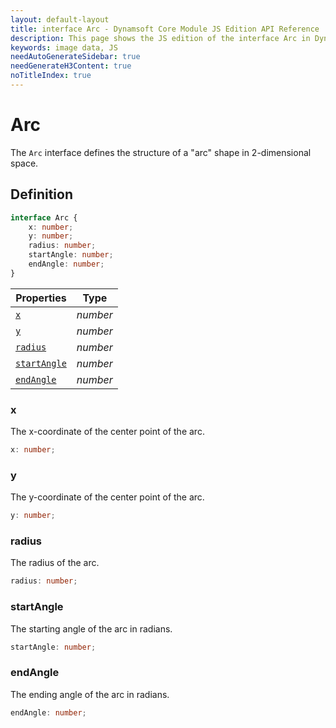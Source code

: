 ```yaml
---
layout: default-layout
title: interface Arc - Dynamsoft Core Module JS Edition API Reference
description: This page shows the JS edition of the interface Arc in Dynamsoft Core Module.
keywords: image data, JS
needAutoGenerateSidebar: true
needGenerateH3Content: true
noTitleIndex: true
---
```


# Arc

The `Arc` interface defines the structure of a "arc" shape in 2-dimensional space.

## Definition

```typescript
interface Arc {
    x: number;
    y: number;
    radius: number;
    startAngle: number;
    endAngle: number;
} 
```

| Properties                  | Type     |
| --------------------------- | -------- |
| [`x`](#x)                   | *number* |
| [`y`](#y)                   | *number* |
| [`radius`](#radius)         | *number* |
| [`startAngle`](#startangle) | *number* |
| [`endAngle`](#endangle)     | *number* |

### x

The x-coordinate of the center point of the arc.

```typescript
x: number;
```

### y

The y-coordinate of the center point of the arc.

```typescript
y: number;
```

### radius

The radius of the arc.

```typescript
radius: number;
```

### startAngle

The starting angle of the arc in radians.

```typescript
startAngle: number;
```

### endAngle

The ending angle of the arc in radians.

```typescript
endAngle: number;
```
